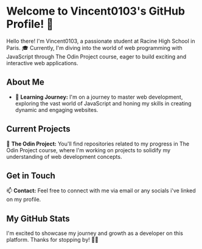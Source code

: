 # Welcome to Vincent0103's GitHub Profile! 👋

Hello there! I'm Vincent0103, a passionate student at Racine High School in Paris. 🎓 Currently, I'm diving into the world of web programming with JavaScript through The Odin Project course, eager to build exciting and interactive web applications.

## About Me

- 🚀 **Learning Journey:** I'm on a journey to master web development, exploring the vast world of JavaScript and honing my skills in creating dynamic and engaging websites.

## Current Projects

🔧 **The Odin Project:** You'll find repositories related to my progress in The Odin Project course, where I'm working on projects to solidify my understanding of web development concepts.

## Get in Touch

📫 **Contact:** Feel free to connect with me via email or any socials i've linked on my profile.

## My GitHub Stats

I'm excited to showcase my journey and growth as a developer on this platform. Thanks for stopping by! 🐱‍👤
